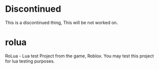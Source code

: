 # Discontinued
This is a discontinued thing, This will be not worked on.
# rolua
RoLua - Lua test Project from the game, Roblox. You may test this project for lua testing purposes.
